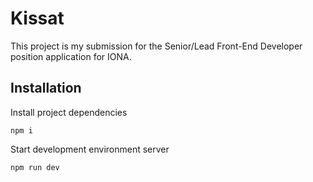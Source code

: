 # Kissat
This project is my submission for the Senior/Lead Front-End Developer position application for IONA.


## Installation

Install project dependencies
```
npm i
```

Start development environment server
```
npm run dev
```
